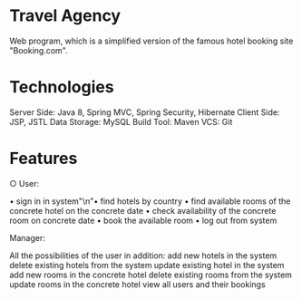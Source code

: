 # Travel Agency
Web program, which is a simplified version of the famous hotel booking site "Booking.com".



# Technologies
Server Side: Java 8, Spring MVC, Spring Security, Hibernate
Client Side: JSP, JSTL
Data Storage: MySQL
Build Tool: Maven
VCS: Git

# Features

○ User:

• sign in in system"\n"• find hotels by country
• find available rooms of the concrete hotel on the concrete date
• check availability of the concrete room on concrete date
• book the available room
• log out from system

Manager:

All the possibilities of the user in addition:
add new hotels in the system
delete existing hotels from the system
update existing hotel in the system
add new rooms in the concrete hotel
delete existing rooms from the system
update rooms in the concrete hotel
view all users and their bookings
